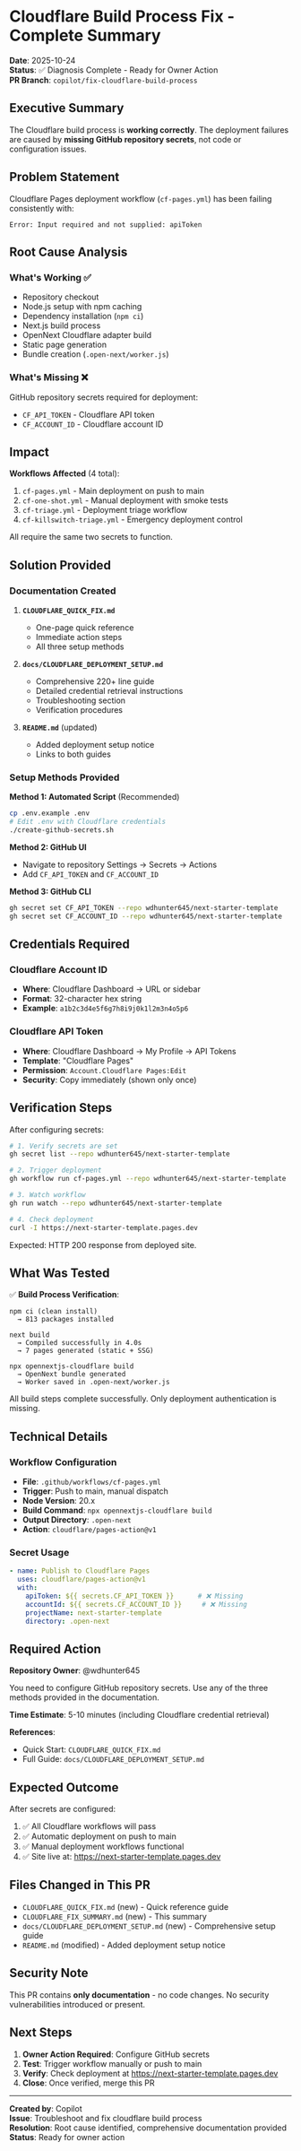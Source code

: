 # Cloudflare Build Process Fix - Complete Summary

**Date**: 2025-10-24  
**Status**: ✅ Diagnosis Complete - Ready for Owner Action  
**PR Branch**: `copilot/fix-cloudflare-build-process`

## Executive Summary

The Cloudflare build process is **working correctly**. The deployment failures are caused by **missing GitHub repository secrets**, not code or configuration issues.

## Problem Statement

Cloudflare Pages deployment workflow (`cf-pages.yml`) has been failing consistently with:
```
Error: Input required and not supplied: apiToken
```

## Root Cause Analysis

### What's Working ✅
- Repository checkout
- Node.js setup with npm caching
- Dependency installation (`npm ci`)
- Next.js build process
- OpenNext Cloudflare adapter build
- Static page generation
- Bundle creation (`.open-next/worker.js`)

### What's Missing ❌
GitHub repository secrets required for deployment:
- `CF_API_TOKEN` - Cloudflare API token
- `CF_ACCOUNT_ID` - Cloudflare account ID

## Impact

**Workflows Affected** (4 total):
1. `cf-pages.yml` - Main deployment on push to main
2. `cf-one-shot.yml` - Manual deployment with smoke tests
3. `cf-triage.yml` - Deployment triage workflow
4. `cf-killswitch-triage.yml` - Emergency deployment control

All require the same two secrets to function.

## Solution Provided

### Documentation Created

1. **`CLOUDFLARE_QUICK_FIX.md`**
   - One-page quick reference
   - Immediate action steps
   - All three setup methods

2. **`docs/CLOUDFLARE_DEPLOYMENT_SETUP.md`**
   - Comprehensive 220+ line guide
   - Detailed credential retrieval instructions
   - Troubleshooting section
   - Verification procedures

3. **`README.md`** (updated)
   - Added deployment setup notice
   - Links to both guides

### Setup Methods Provided

**Method 1: Automated Script** (Recommended)
```bash
cp .env.example .env
# Edit .env with Cloudflare credentials
./create-github-secrets.sh
```

**Method 2: GitHub UI**
- Navigate to repository Settings → Secrets → Actions
- Add `CF_API_TOKEN` and `CF_ACCOUNT_ID`

**Method 3: GitHub CLI**
```bash
gh secret set CF_API_TOKEN --repo wdhunter645/next-starter-template
gh secret set CF_ACCOUNT_ID --repo wdhunter645/next-starter-template
```

## Credentials Required

### Cloudflare Account ID
- **Where**: Cloudflare Dashboard → URL or sidebar
- **Format**: 32-character hex string
- **Example**: `a1b2c3d4e5f6g7h8i9j0k1l2m3n4o5p6`

### Cloudflare API Token
- **Where**: Cloudflare Dashboard → My Profile → API Tokens
- **Template**: "Cloudflare Pages"
- **Permission**: `Account.Cloudflare Pages:Edit`
- **Security**: Copy immediately (shown only once)

## Verification Steps

After configuring secrets:

```bash
# 1. Verify secrets are set
gh secret list --repo wdhunter645/next-starter-template

# 2. Trigger deployment
gh workflow run cf-pages.yml --repo wdhunter645/next-starter-template

# 3. Watch workflow
gh run watch --repo wdhunter645/next-starter-template

# 4. Check deployment
curl -I https://next-starter-template.pages.dev
```

Expected: HTTP 200 response from deployed site.

## What Was Tested

✅ **Build Process Verification**:
```
npm ci (clean install)
  → 813 packages installed
  
next build
  → Compiled successfully in 4.0s
  → 7 pages generated (static + SSG)
  
npx opennextjs-cloudflare build
  → OpenNext bundle generated
  → Worker saved in .open-next/worker.js
```

All build steps complete successfully. Only deployment authentication is missing.

## Technical Details

### Workflow Configuration
- **File**: `.github/workflows/cf-pages.yml`
- **Trigger**: Push to main, manual dispatch
- **Node Version**: 20.x
- **Build Command**: `npx opennextjs-cloudflare build`
- **Output Directory**: `.open-next`
- **Action**: `cloudflare/pages-action@v1`

### Secret Usage
```yaml
- name: Publish to Cloudflare Pages
  uses: cloudflare/pages-action@v1
  with:
    apiToken: ${{ secrets.CF_API_TOKEN }}      # ❌ Missing
    accountId: ${{ secrets.CF_ACCOUNT_ID }}     # ❌ Missing
    projectName: next-starter-template
    directory: .open-next
```

## Required Action

**Repository Owner**: @wdhunter645

You need to configure GitHub repository secrets. Use any of the three methods provided in the documentation.

**Time Estimate**: 5-10 minutes (including Cloudflare credential retrieval)

**References**:
- Quick Start: `CLOUDFLARE_QUICK_FIX.md`
- Full Guide: `docs/CLOUDFLARE_DEPLOYMENT_SETUP.md`

## Expected Outcome

After secrets are configured:

1. ✅ All Cloudflare workflows will pass
2. ✅ Automatic deployment on push to main
3. ✅ Manual deployment workflows functional
4. ✅ Site live at: https://next-starter-template.pages.dev

## Files Changed in This PR

- `CLOUDFLARE_QUICK_FIX.md` (new) - Quick reference guide
- `CLOUDFLARE_FIX_SUMMARY.md` (new) - This summary
- `docs/CLOUDFLARE_DEPLOYMENT_SETUP.md` (new) - Comprehensive setup guide
- `README.md` (modified) - Added deployment setup notice

## Security Note

This PR contains **only documentation** - no code changes. No security vulnerabilities introduced or present.

## Next Steps

1. **Owner Action Required**: Configure GitHub secrets
2. **Test**: Trigger workflow manually or push to main
3. **Verify**: Check deployment at https://next-starter-template.pages.dev
4. **Close**: Once verified, merge this PR

---

**Created by**: Copilot  
**Issue**: Troubleshoot and fix cloudflare build process  
**Resolution**: Root cause identified, comprehensive documentation provided  
**Status**: Ready for owner action
